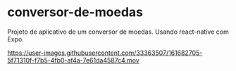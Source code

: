 # conversor-de-moedas
Projeto de aplicativo de um conversor de moedas. Usando react-native com Expo.

https://user-images.githubusercontent.com/33363507/161682705-5f71310f-f7b5-4fb0-af4a-7e61da4587c4.mov
